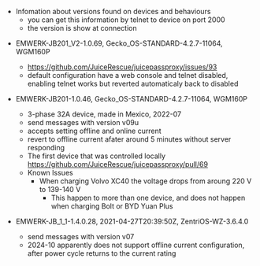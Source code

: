 * Infomation about versions found on devices and behaviours
   * you can get this information by telnet to device on port 2000
   * the version is show at connection

- EMWERK-JB201_V2-1.0.69, Gecko_OS-STANDARD-4.2.7-11064, WGM160P
    - https://github.com/JuiceRescue/juicepassproxy/issues/93
    - default configuration have a web console and telnet disabled, enabling telnet works but reverted automaticaly back to disabled

- EMWERK-JB201-1.0.46, Gecko_OS-STANDARD-4.2.7-11064, WGM160P
    - 3-phase 32A device, made in Mexico, 2022-07
    - send messages with version v09u
    - accepts setting offline and online current
    - revert to offline current afater around 5 minutes without server responding
    - The first device that was controlled locally https://github.com/JuiceRescue/juicepassproxy/pull/69
    - Known Issues
        - When charging Volvo XC40 the voltage drops from aroung 220 V to 139-140 V
            - This happen to more than one device, and does not happen when charging Bolt or BYD Yuan Plus             

- EMWERK-JB_1_1-1.4.0.28, 2021-04-27T20:39:50Z, ZentriOS-WZ-3.6.4.0
    - send messages with version v07
    - 2024-10 apparently does not support offline current configuration, after power cycle returns to the current rating
